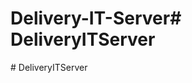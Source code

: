 # Delivery-IT-Server#   D e l i v e r y I T S e r v e r  
 #   D e l i v e r y I T S e r v e r  
 